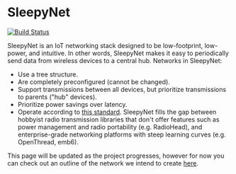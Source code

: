 # SleepyNet

[![Build Status](https://travis-ci.org/OPEnSLab-OSU/Loom-Network.svg?branch=master)](https://travis-ci.org/OPEnSLab-OSU/Loom-Network)

SleepyNet is an IoT networking stack designed to be low-footprint, low-power, and intuitive. In other words, SleepyNet makes it easy to periodically send data from wireless devices to a central hub. Networks in SleepyNet:
 * Use a tree structure.
 * Are completely preconfigured (cannot be changed).
 * Support transmissions between all devices, but prioritize transmissions to parents ("hub" devices).
 * Prioritize power savings over latency.
 * Operate according to [this standard](./NetworkStandard.md).
SleepyNet fills the gap between hobbyist radio transmission libraries that don't offer features such as power management and radio portability (e.g. RadioHead), and enterprise-grade networking platforms with steep learning curves (e.g. OpenThread, emb6).

This page will be updated as the project progresses, however for now you can check out an outline of the network we intend to create [here](./NetworkStandard.md).
